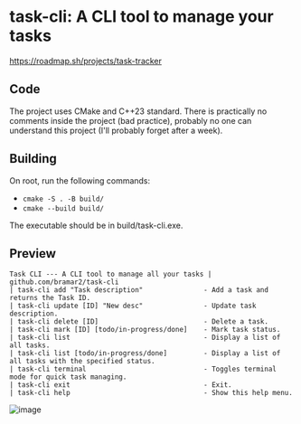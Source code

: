 # task-cli:  A CLI tool to manage your tasks
https://roadmap.sh/projects/task-tracker
## Code
The project uses CMake and C++23 standard. There is practically no comments inside the project (bad practice), probably no one can understand this project (I'll probably forget after a week).
## Building
On root, run the following commands:
- `cmake -S . -B build/`
- `cmake --build build/`


The executable should be in build/task-cli.exe.

## Preview
```
Task CLI --- A CLI tool to manage all your tasks | github.com/bramar2/task-cli
| task-cli add "Task description"               - Add a task and returns the Task ID.
| task-cli update [ID] "New desc"               - Update task description.
| task-cli delete [ID]                          - Delete a task.
| task-cli mark [ID] [todo/in-progress/done]    - Mark task status.
| task-cli list                                 - Display a list of all tasks.
| task-cli list [todo/in-progress/done]         - Display a list of all tasks with the specified status.
| task-cli terminal                             - Toggles terminal mode for quick task managing.
| task-cli exit                                 - Exit.
| task-cli help                                 - Show this help menu.
```
![image](https://github.com/user-attachments/assets/32684c85-1ca5-4691-bcc8-b561a24ee187)
